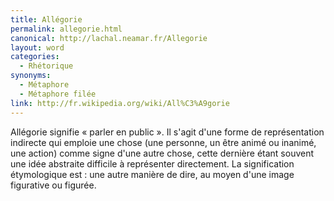 ```yaml
---
title: Allégorie
permalink: allegorie.html
canonical: http://lachal.neamar.fr/Allegorie
layout: word
categories:
  - Rhétorique
synonyms:
  - Métaphore
  - Métaphore filée
link: http://fr.wikipedia.org/wiki/All%C3%A9gorie
---
```


Allégorie signifie « parler en public ». Il s'agit d'une forme de représentation indirecte qui emploie une chose (une personne, un être animé ou inanimé, une action) comme signe d'une autre chose, cette dernière étant souvent une idée abstraite difficile à représenter directement. La signification étymologique est : une autre manière de dire, au moyen d'une image figurative ou figurée.

